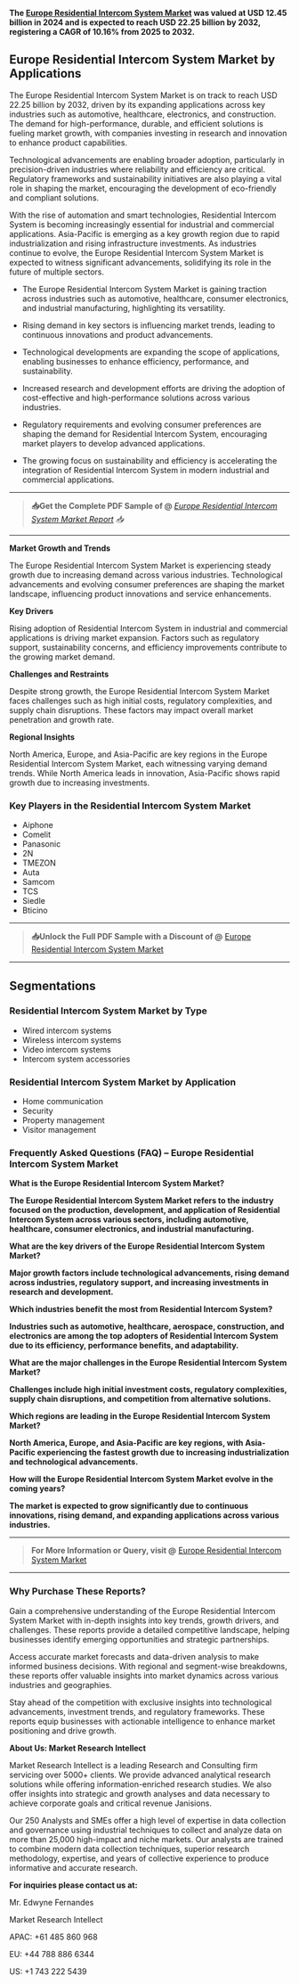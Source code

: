 <p><strong>The <a href="https://www.marketresearchintellect.com/download-sample/?rid=468252&amp;utm_source=Pulse-April-Europe&amp;utm_medium=852">Europe Residential Intercom System Market</a> was valued at USD 12.45 billion in 2024 and is expected to reach USD 22.25 billion by 2032, registering a CAGR of 10.16% from 2025 to 2032.</strong></p><h2>Europe Residential Intercom System Market by Applications&nbsp;</h2><p><p>The Europe Residential Intercom System Market is on track to reach USD 22.25 billion by 2032, driven by its expanding applications across key industries such as automotive, healthcare, electronics, and construction. The demand for high-performance, durable, and efficient solutions is fueling market growth, with companies investing in research and innovation to enhance product capabilities.</p><p>Technological advancements are enabling broader adoption, particularly in precision-driven industries where reliability and efficiency are critical. Regulatory frameworks and sustainability initiatives are also playing a vital role in shaping the market, encouraging the development of eco-friendly and compliant solutions.</p><p>With the rise of automation and smart technologies, Residential Intercom System is becoming increasingly essential for industrial and commercial applications. Asia-Pacific is emerging as a key growth region due to rapid industrialization and rising infrastructure investments. As industries continue to evolve, the Europe Residential Intercom System Market is expected to witness significant advancements, solidifying its role in the future of multiple sectors.</p></p><ul><li><p>The Europe Residential Intercom System Market is gaining traction across industries such as automotive, healthcare, consumer electronics, and industrial manufacturing, highlighting its versatility.</p></li><li><p>Rising demand in key sectors is influencing market trends, leading to continuous innovations and product advancements.</p></li><li><p>Technological developments are expanding the scope of applications, enabling businesses to enhance efficiency, performance, and sustainability.</p></li><li><p>Increased research and development efforts are driving the adoption of cost-effective and high-performance solutions across various industries.</p></li><li><p>Regulatory requirements and evolving consumer preferences are shaping the demand for Residential Intercom System, encouraging market players to develop advanced applications.</p></li><li><p>The growing focus on sustainability and efficiency is accelerating the integration of Residential Intercom System in modern industrial and commercial applications.</p></li></ul><hr /><blockquote><p><strong><span class="font-[700]">📥Get the Complete PDF Sample of @ </span></strong><em><span class="font-[700]"><a href="https://www.marketresearchintellect.com/download-sample/?rid=468252&amp;utm_source=Pulse-April-Europe&amp;utm_medium=852" target="_blank" data-tracking-control-name="article-ssr-frontend-pulse_little-text-block" data-tracking-will-navigate="" data-test-link="">Europe Residential Intercom System Market Report</a>&nbsp;📥</span></em></p></blockquote><hr /><p class="" data-start="77" data-end="360"><strong data-start="77" data-end="105">Market Growth and Trends</strong></p><p class="" data-start="77" data-end="360">The Europe Residential Intercom System Market is experiencing steady growth due to increasing demand across various industries. Technological advancements and evolving consumer preferences are shaping the market landscape, influencing product innovations and service enhancements.</p><p class="" data-start="362" data-end="606"><strong data-start="362" data-end="377">Key Drivers</strong></p><p class="" data-start="362" data-end="606">Rising adoption of Residential Intercom System in industrial and commercial applications is driving market expansion. Factors such as regulatory support, sustainability concerns, and efficiency improvements contribute to the growing market demand.</p><p class="" data-start="608" data-end="849"><strong data-start="608" data-end="637">Challenges and Restraints</strong></p><p class="" data-start="608" data-end="849">Despite strong growth, the Europe Residential Intercom System Market faces challenges such as high initial costs, regulatory complexities, and supply chain disruptions. These factors may impact overall market penetration and growth rate.</p><p class="" data-start="851" data-end="1095"><strong data-start="851" data-end="872">Regional Insights</strong></p><p class="" data-start="851" data-end="1095">North America, Europe, and Asia-Pacific are key regions in the Europe Residential Intercom System Market, each witnessing varying demand trends. While North America leads in innovation, Asia-Pacific shows rapid growth due to increasing investments.</p><p><h3>Key Players in the Residential Intercom System Market </h3><ul><li>Aiphone</li><li> Comelit</li><li> Panasonic</li><li> 2N</li><li> TMEZON</li><li> Auta</li><li> Samcom</li><li> TCS</li><li> Siedle</li><li> Bticino</li></ul></p><hr /><blockquote><p><strong>📥Unlock the Full PDF Sample with a Discount of @</strong> <a href="https://www.marketresearchintellect.com/ask-for-discount/?rid=468252&amp;utm_source=Pulse-April-Europe&amp;utm_medium=852">Europe Residential Intercom System Market</a></p></blockquote><hr /><p><h2>Segmentations</h2><h3>Residential Intercom System Market by Type</h3><ul><li>Wired intercom systems</li><li> Wireless intercom systems</li><li> Video intercom systems</li><li> Intercom system accessories</li></ul><h3>Residential Intercom System Market by Application</h3><ul><li>Home communication</li><li> Security</li><li> Property management</li><li> Visitor management</li></ul></p><h3><strong>Frequently Asked Questions (FAQ) &ndash; Europe Residential Intercom System Market</strong></h3><p><strong>What is the Europe Residential Intercom System Market?</strong></p><p><strong>The Europe Residential Intercom System Market refers to the industry focused on the production, development, and application of Residential Intercom System across various sectors, including automotive, healthcare, consumer electronics, and industrial manufacturing.</strong></p><p><strong>What are the key drivers of the Europe Residential Intercom System Market?</strong></p><p><strong>Major growth factors include technological advancements, rising demand across industries, regulatory support, and increasing investments in research and development.</strong></p><p><strong>Which industries benefit the most from Residential Intercom System?</strong></p><p><strong>Industries such as automotive, healthcare, aerospace, construction, and electronics are among the top adopters of Residential Intercom System due to its efficiency, performance benefits, and adaptability.</strong></p><p><strong>What are the major challenges in the Europe Residential Intercom System Market?</strong></p><p><strong>Challenges include high initial investment costs, regulatory complexities, supply chain disruptions, and competition from alternative solutions.</strong></p><p><strong>Which regions are leading in the Europe Residential Intercom System Market?</strong></p><p><strong>North America, Europe, and Asia-Pacific are key regions, with Asia-Pacific experiencing the fastest growth due to increasing industrialization and technological advancements.</strong></p><p><strong>How will the Europe Residential Intercom System Market evolve in the coming years?</strong></p><p><strong>The market is expected to grow significantly due to continuous innovations, rising demand, and expanding applications across various industries.</strong></p><hr /><blockquote><p><span class="font-[700]"><strong>For More Information or Query, visit&nbsp;@</strong>&nbsp;</span><span class="font-[700]"><a href="https://www.marketresearchintellect.com/product/global-residential-intercom-system-market-size-and-forecast/?utm_source=Linkedin&utm_medium=852" target="_blank" data-tracking-control-name="article-ssr-frontend-pulse_little-text-block" data-tracking-will-navigate="" data-test-link="">Europe Residential Intercom System Market</a></span></p></blockquote><hr /><h3><strong data-start="0" data-end="31">Why Purchase These Reports?</strong></h3><p class="" data-start="35" data-end="297">Gain a comprehensive understanding of the Europe Residential Intercom System Market with in-depth insights into key trends, growth drivers, and challenges. These reports provide a detailed competitive landscape, helping businesses identify emerging opportunities and strategic partnerships.</p><p class="" data-start="299" data-end="540">Access accurate market forecasts and data-driven analysis to make informed business decisions. With regional and segment-wise breakdowns, these reports offer valuable insights into market dynamics across various industries and geographies.</p><p class="" data-start="542" data-end="784">Stay ahead of the competition with exclusive insights into technological advancements, investment trends, and regulatory frameworks. These reports equip businesses with actionable intelligence to enhance market positioning and drive growth.</p><p><strong><span class="font-[700]">About Us: Market Research Intellect</span></strong></p><p><span class="">Market Research Intellect is a leading Research and Consulting firm servicing over 5000+ clients. We provide advanced analytical research solutions while offering information-enriched research studies.&nbsp;</span>We also offer insights into strategic and growth analyses and data necessary to achieve corporate goals and critical revenue Janisions.</p><p><span class="">Our 250 Analysts and SMEs offer a high level of expertise in data collection and governance using industrial techniques to collect and analyze data on more than 25,000 high-impact and niche markets. Our analysts are trained to combine modern data collection techniques, superior research methodology, expertise, and years of collective experience to produce informative and accurate research.</span></p><p><strong>For inquiries please contact us at:</strong></p><p>Mr. Edwyne Fernandes</p><p>Market Research Intellect</p><p>APAC: +61 485 860 968</p><p>EU: +44 788 886 6344</p><p>US: +1 743 222 5439</p>
